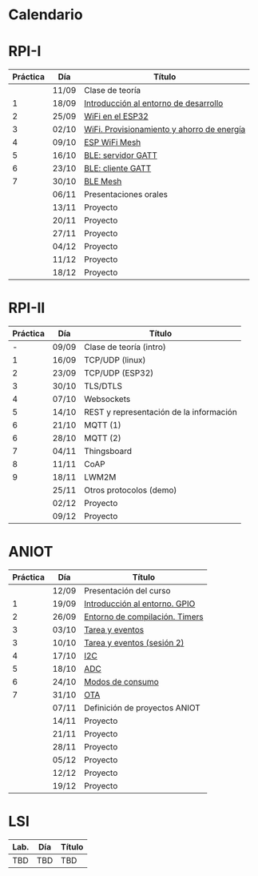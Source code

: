 # Calendario

# RPI-I

| Práctica | Día   | Título                                                          |
|----------|-------|-----------------------------------------------------------------|
|          | 11/09 | Clase de teoría                                                 |
| 1        | 18/09 | [Introducción al entorno de desarrollo](RPI-I/P1/index.md)      |
| 2        | 25/09 | [WiFi en el ESP32](RPI-I/P2/index.md)                           |
| 3        | 02/10 | [WiFi. Provisionamiento y ahorro de energía](RPI-I/P3/index.md) |
| 4        | 09/10 | [ESP WiFi Mesh](RPI-I/P4/index.md)                              |
| 5        | 16/10 | [BLE: servidor GATT](RPI-I/P5/index.md)                         |
| 6        | 23/10 | [BLE: cliente GATT](RPI-I/P6/index.md)                          |
| 7        | 30/10 | [BLE Mesh](RPI-I/P7/index.md)                                   |
|          | 06/11 | Presentaciones orales                                           |
|          | 13/11 | Proyecto                                                        |
|          | 20/11 | Proyecto                                                        |
|          | 27/11 | Proyecto                                                        |
|          | 04/12 | Proyecto                                                        |
|          | 11/12 | Proyecto                                                        |
|          | 18/12 | Proyecto                                                        |

# RPI-II

| Práctica | Día   | Título                                       |
|----------|-------|----------------------------------------------|
| -        | 09/09 | Clase de teoría (intro)                      |
| 1        | 16/09 | TCP/UDP (linux)                              |
| 2        | 23/09 | TCP/UDP (ESP32)                              |
| 3        | 30/10 | TLS/DTLS                                     |
| 4        | 07/10 | Websockets                                   |
| 5        | 14/10 | REST y representación de la información      |
| 6        | 21/10 | MQTT (1)                                     |
| 6        | 28/10 | MQTT (2)                                     |
| 7        | 04/11 | Thingsboard                                  |
| 8        | 11/11 | CoAP                                         |
| 9        | 18/11 | LWM2M                                        |
|          | 25/11 | Otros protocolos (demo)                      |
|          | 02/12 | Proyecto                                     |
|          | 09/12 | Proyecto                                     |



# ANIOT

| Práctica | Día   | Título                                       |
|----------|-------|-----------------------------------------------------------------|
|          | 12/09 | Presentación del curso                                                 |
| 1        | 19/09 | [Introducción al entorno. GPIO](ANIOT/P1/index.md)     |
| 2        | 26/09 | [Entorno de compilación. Timers](ANIOT/P2/index.md)                           |
| 3        | 03/10 | [Tarea y  eventos](ANIOT/P3/index.md) |
| 3        | 10/10 | [Tarea y  eventos (sesión 2)](ANIOT/P3/index.md)                              |
| 4        | 17/10 | [I2C](ANIOT/P4/index.md)                         |
| 5        | 18/10 | [ADC](ANIOT/P5/index.md)                          |
| 6        | 24/10 | [Modos de consumo](ANIOT/P6/index.md)                          |
| 7        | 31/10 | [OTA](ANIOT/P7/index.md)                                   |
|          | 07/11 | Definición de proyectos ANIOT                                           |
|          | 14/11 | Proyecto                                                        |
|          | 21/11 | Proyecto                                                        |
|          | 28/11 | Proyecto                                                        |
|          | 05/12 | Proyecto                                                        |
|          | 12/12 | Proyecto                                                        |
|          | 19/12 | Proyecto                                                        |

# LSI

| Lab.     | Día | Título                                                       |
|----------|-----|--------------------------------------------------------------|
| TBD      | TBD | TBD                                                          |

<!---
| 1 (L)    |19/03|[Introducción a TFLite en la Raspberry Pi](LSI/Lab1/index.md) |
| 2 (C)    |09/04|[Clasificación de imágenes](LSI/Lab2/index.md)                |
| 3 (C)    |16/04|[Detección de objetos](LSI/Lab3/index.md)                     |
| 4 (L)    |23/04|[Segmentacion de objetos](LSI/Lab4/index.md)                  |
| 5 (L)    |30/04|[Estimación de posición corporal](LSI/Lab5/index.md)          |
| 6 (C)    |07/05|[Reconocimiento de voz](LSI/Lab6/index.md)                    |
-->

